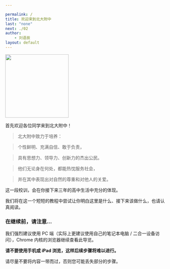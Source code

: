 ```yaml
---

permalink: /
title: 欢迎来到北大附中
last: "none"
next: ./02
author:
    - 刘语辰
layout: default
---
```


<img src="http://bdfz-cas.pkuschool.edu.cn/assets/login-1a72e4feef0ed4ad47183208b8d0a0aa.png" width="200" align="middle">

首先欢迎各位同学来到北大附中！

> 北大附中致力于培养：

> 个性鲜明、充满自信、敢于负责，

> 具有思想力、领导力、创新力的杰出公民。

> 他们无论身在何处，都能热忱服务社会，

> 并在其中表现出对自然的尊重和对他人的关爱。

这一段校训，会在你接下来三年的高中生活中充分的体现。

我们将在这一个短短的教程中尝试让你明白这里是什么、接下来该做什么，也请认真阅读。

<!-- 本指南总共 10000 字左右，预计将花费你 30分钟 ~ 1小时。 -->

### 在继续前，请注意...

我们强烈建议使用 PC 端（实际上更建议使用自己的笔记本电脑 / 二合一设备访问），Chrome 内核的浏览器继续查看此导览。

**请不要使用手机或 iPad 浏览，这样后续步骤将难以进行。**

请尽量不要将内容一带而过，否则您可能丢失部分的步骤。
